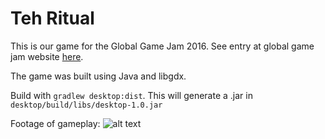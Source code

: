 # Teh Ritual
This is our game for the Global Game Jam 2016. See entry at global game jam website [here](http://globalgamejam.org/2016/games/teh-ritual).

The game was built using Java and libgdx.

Build with `gradlew desktop:dist`. This will generate a .jar in `desktop/build/libs/desktop-1.0.jar`

Footage of gameplay:
![alt text](http://globalgamejam.org/sites/default/files/styles/game_content__wide/public/games/screenshots/scr2_17.png?itok=nffhEIMA "Gameplay")
